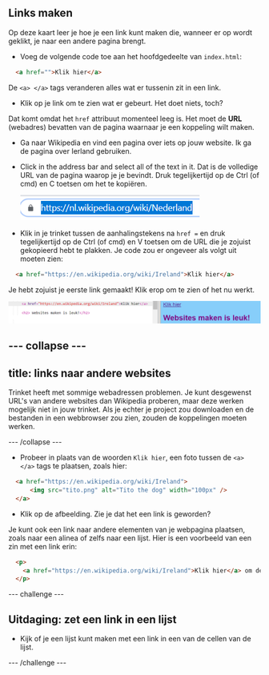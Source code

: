 ## Links maken

Op deze kaart leer je hoe je een link kunt maken die, wanneer er op wordt geklikt, je naar een andere pagina brengt.

- Voeg de volgende code toe aan het hoofdgedeelte van `index.html`:

```html
  <a href="">Klik hier</a>
```

De `<a> </a>` tags veranderen alles wat er tussenin zit in een link.

- Klik op je link om te zien wat er gebeurt. Het doet niets, toch?

Dat komt omdat het `href` attribuut momenteel leeg is. Het moet de **URL** (webadres) bevatten van de pagina waarnaar je een koppeling wilt maken.

- Ga naar Wikipedia en vind een pagina over iets op jouw website. Ik ga de pagina over Ierland gebruiken.

- Click in the address bar and select all of the text in it. Dat is de volledige URL van de pagina waarop je je bevindt. Druk tegelijkertijd op de <kdb>Ctrl</kdb> (of <kdb>cmd</kdb>) en <kdb>C</kdb> toetsen om het te kopiëren.
    
    ![URL in address bar](images/AddressBarURL.png)

- Klik in je trinket tussen de aanhalingstekens na `href =` en druk tegelijkertijd op de <kdb>Ctrl</kdb> (of <kdb>cmd</kdb>) en <kdb>V</kdb> toetsen om de URL die je zojuist gekopieerd hebt te plakken. Je code zou er ongeveer als volgt uit moeten zien:

```html
  <a href="https://en.wikipedia.org/wiki/Ireland">Klik hier</a>
```

Je hebt zojuist je eerste link gemaakt! Klik erop om te zien of het nu werkt.

![Link tag](images/egLinkTagWithURL.png)

## \--- collapse \---

## title: links naar andere websites

Trinket heeft met sommige webadressen problemen. Je kunt desgewenst URL's van andere websites dan Wikipedia proberen, maar deze werken mogelijk niet in jouw trinket. Als je echter je project zou downloaden en de bestanden in een webbrowser zou zien, zouden de koppelingen moeten werken.

\--- /collapse \---

- Probeer in plaats van de woorden `Klik hier`, een foto tussen de `<a> </a>` tags te plaatsen, zoals hier:

```html
  <a href="https://en.wikipedia.org/wiki/Ireland">
      <img src="tito.png" alt="Tito the dog" width="100px" />
  </a>
```

- Klik op de afbeelding. Zie je dat het een link is geworden?

Je kunt ook een link naar andere elementen van je webpagina plaatsen, zoals naar een alinea of ​​zelfs naar een lijst. Hier is een voorbeeld van een zin met een link erin:

```html
  <p>
    <a href="https://en.wikipedia.org/wiki/Ireland">Klik hier</a> om de Wikipedia-pagina te lezen!
  </p>
```

\--- challenge \---

## Uitdaging: zet een link in een lijst

- Kijk of je een lijst kunt maken met een link in een van de cellen van de lijst.

\--- /challenge \---